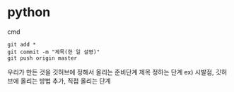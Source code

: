 # python

cmd

```
git add *
git commit -m "제목(한 일 설명)"
git push origin master
```

우리가 만든 것을 깃허브에 정해서 올리는 준비단계
제목 정하는 단계 ex) 시발점, 깃허브에 올리는 방법 추가, 
직접 올리는 단계


